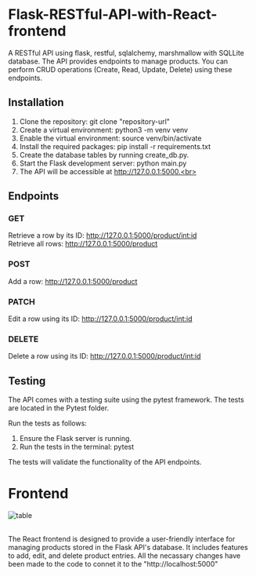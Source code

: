 # Flask-RESTful-API-with-React-frontend
A RESTful API using flask, restful, sqlalchemy, marshmallow with SQLLite database. The API provides endpoints to manage products. You can perform CRUD operations (Create, Read, Update, Delete) using these endpoints.

## Installation
1. Clone the repository: git clone "repository-url"<br>
2. Create a virtual environment: python3 -m venv venv<br>
3. Enable the virtual environment: source venv/bin/activate<br>
4. Install the required packages: pip install -r requirements.txt<br>
5. Create the database tables by running create_db.py.<br>
6. Start the Flask development server: python main.py<br>
7. The API will be accessible at http://127.0.0.1:5000.<br>

## Endpoints
### GET
Retrieve a row by its ID: http://127.0.0.1:5000/product/int:id<br>
Retrieve all rows: http://127.0.0.1:5000/product<br>
### POST
Add a row: http://127.0.0.1:5000/product<br>
### PATCH
Edit a row using its ID: http://127.0.0.1:5000/product/int:id<br>
### DELETE
Delete a row using its ID: http://127.0.0.1:5000/product/int:id<br>

## Testing
The API comes with a testing suite using the pytest framework. The tests are located in the Pytest folder.<br> 

Run the tests as follows:

1. Ensure the Flask server is running.
2. Run the tests in the terminal: pytest

The tests will validate the functionality of the API endpoints.

# Frontend
![table](https://github.com/omrfrq/Flask-RESTful-API-with-React-frontend/assets/87365154/0111f1d0-c1f7-4769-9f5b-3bd0366c4576)

<br>The React frontend is designed to provide a user-friendly interface for managing products stored in the Flask API's database. It includes features to add, edit, and delete product entries. All the necassary changes have been made to the code to connet it to the "http://localhost:5000"
